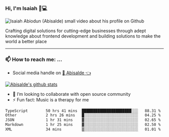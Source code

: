 ### Hi, I'm Isaiah 🌻💻

<img src="https://res.cloudinary.com/abisalde/image/upload/c_scale,h_311,w_816/v1616039512/Abisalde_github.gif" alt="Isaiah Abiodun (Abisalde) small video about his profile on Github">

Crafting digital solutions for cutting-edge businesses through adept knowledge about frontend development and building solutions to make the world a better place
<hr>

### 📫 How to reach me: ...
- Social media handle on <a href="https://twitter.com/abisalde">🔔  Abisalde   👈</a>


[![Abisalde's github stats](https://github-readme-stats.vercel.app/api?username=abisalde)](https://github.com/abisalde/github-readme-stats)

- 👯 I’m looking to collaborate with open source community
- ⚡ Fun fact: Music is a therapy for me


<!--
**abisalde/Abisalde** is a ✨ _special_ ✨ repository because its `README.md` (this file) appears on your GitHub profile.

Here are some ideas to get you started:


- 👯 I’m looking to collaborate with open source community
- 🤔 I’m looking for help with ...
- 💬 Ask me about ...
- 📫 How to reach me: ...
- 😄 Pronouns: ...
- ⚡ Fun fact: ...
-->

<!--START_SECTION:waka-->

```txt
TypeScript        50 hrs 41 mins  ██████████████████████░░░   88.31 %
Other             2 hrs 26 mins   █░░░░░░░░░░░░░░░░░░░░░░░░   04.25 %
JSON              1 hr 31 mins    ▓░░░░░░░░░░░░░░░░░░░░░░░░   02.65 %
Markdown          1 hr 25 mins    ▓░░░░░░░░░░░░░░░░░░░░░░░░   02.50 %
XML               34 mins         ▒░░░░░░░░░░░░░░░░░░░░░░░░   01.01 %
```

<!--END_SECTION:waka-->

